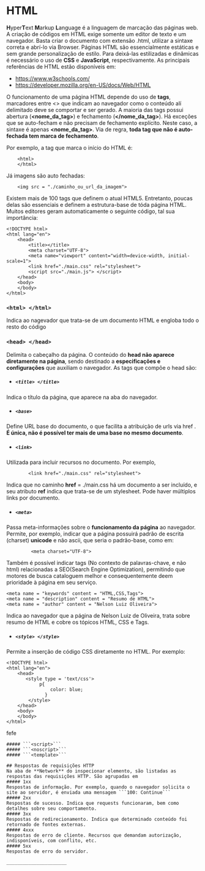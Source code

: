 # HTML
**H**yper**T**ext **M**arkup **L**anguage é a linguagem de marcação das páginas web. A criação de códigos em HTML exige somente um editor de texto e um navegador. Basta criar o documento com extensão .html, utilizar a sintaxe correta e abrí-lo via Browser. Páginas HTML são essencialmente estáticas e sem grande personalização de estilo. Para deixá-las estilizadas e dinâmicas é necessário o uso de **CSS** e **JavaScript**, respectivamente. As principais referências de HTML estão disponíveis em: 
* https://www.w3schools.com/ 
* https://developer.mozilla.org/en-US/docs/Web/HTML

O funcionamento de uma página HTML depende do uso de **tags**, marcadores entre <> que indicam ao navegador como o conteúdo alí delimitado deve se comportar e ser gerado. A maioria das  tags possui abertura (**<nome_da_tag>**) e fechamento (**</nome_da_tag>**). Há exceções que se auto-fecham e não precisam de fechamento explícito. Neste caso, a sintaxe é apenas **<nome_da_tag>**. Via de regra, **toda tag que não é auto-fechada tem marca de fechamento**.

Por exemplo, a tag que marca o início do HTML é:

```
    <html>
    </html>
```
Já imagens são auto fechadas:

```
    <img src = "./caminho_ou_url_da_imagem">
```
Existem mais de 100 tags que definem o atual HTML5. Entretanto, poucas delas são essenciais e definem a estrutura-base de tóda página HTML. Muitos editores geram automaticamente o seguinte código, tal sua importância:  
```
<!DOCTYPE html>
<html lang="en">
    <head>
        <title></title>
        <meta charset="UTF-8">
        <meta name="viewport" content="width=device-width, initial-scale=1">
        <link href="./main.css" rel="stylesheet">
        <script src="./main.js"> </script>
    </head>
    <body>
    </body>
</html>
```

### ```<html> </html>```
Indica ao nagevador que trata-se de um documento HTML e engloba todo o resto do código
### ```<head> </head>```
Delimita o cabeçalho da página. O conteúdo do **head não aparece diretamente na página**, sendo destinado a **especificações e configurações** que auxiliam o navegador. As tags que compõe o head são: 
* ##### ```<title> </title>```
Indica o título da página, que aparece na aba do navegador.
* ##### ```<base>``` 
Define URL base do documento, o que facilita a atribuição de urls via href . **É única, não é possível ter mais de uma base no mesmo documento**.
* ##### ```<link>```
Utilizada para incluir recursos no documento. Por exemplo, 
```
        <link href="./main.css" rel="stylesheet">
```
Indica que no caminho **href** = ./main.css há um documento a ser incluído, e seu atributo **ref** indica que trata-se de um stylesheet. Pode haver múltiplos links por documento. 
* ##### ```<meta>```
Passa meta-informações sobre o **funcionamento da página** ao navegador. Permite, por exemplo, indicar que a página possuirá padrão de escrita (charset) **unicode** e não ascii, que seria o padrão-base, como em: 
```
         <meta charset="UTF-8">
```
Também é possível indicar tags (No contexto de palavras-chave, e não html) relacionadas a SEO(Search Engine Optimization), permitindo que motores de busca cataloguem melhor e consequentemente deem prioridade à página em seu serviço.

```
<meta name = "keywords" content = "HTML,CSS,Tags">
<meta name = "description" content = "Resumo de HTML">
<meta name = "author" content = "Nelson Luiz Oliveira">
```
Indica ao navegador que a página de Nelson Luiz de Oliveira, trata sobre resumo de HTML e cobre os tópicos HTML, CSS e Tags. 
* ##### ```<style> </style>```
Permite a inserção de código CSS diretamente no HTML. Por exemplo:

```
<!DOCTYPE html>
<html lang="en">
    <head>
       <style type = 'text/css'>
            p{
                color: blue;
              }
        </style>
    </head>
    <body>
    </body>
</html>
```
fefe

```
##### ```<script>```
##### ```<noscript>```
##### ```<template>```

## Respostas de requisições HTTP
Na aba de **Network** do inspecionar elemento, são listadas as respostas das requisições HTTP. São agrupadas em 
##### 1xx
Respostas de informação. Por exemplo, quando o navegador solicita o site ao servidor, é enviada uma mensagem ```100: Continue```
##### 2xx
Respostas de sucesso. Indica que requests funcionaram, bem como detalhes sobre seu comportamento. 
##### 3xx
Respostas de redirecionamento. Indica que determinado conteúdo foi retornado de fontes externas. 
##### 4xxx
Respostas de erro de cliente. Recursos que demandam autorização, indisponíveis, com conflito, etc. 
##### 5xx
Respostas de erro do servidor. 

______________________
